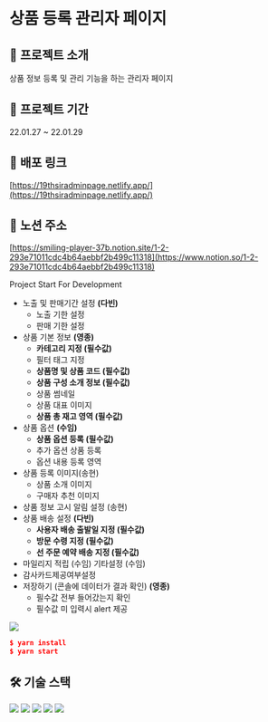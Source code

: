 # 상품 등록 관리자 페이지

## 💁 **프로젝트 소개**

상품 정보 등록 및 관리 기능을 하는 관리자 페이지

## 📆 **프로젝트 기간**

22.01.27 ~ 22.01.29

## **🔗 배포 링크**

[https://19thsiradminpage.netlify.app/](https://19thsiradminpage.netlify.app/)

## **📄 노션 주소**

[https://smiling-player-37b.notion.site/1-2-293e71011cdc4b64aebbf2b499c11318](https://www.notion.so/1-2-293e71011cdc4b64aebbf2b499c11318)

Project Start For Development

- 노출 및 판매기간 설정 **(다빈)**
  - 노출 기한 설정
  - 판매 기한 설정
- 상품 기본 정보 **(영종)**
  - **카테고리 지정 (필수값)**
  - 필터 태그 지정
  - **상품명 및 상품 코드 (필수값)**
  - **상품 구성 소개 정보 (필수값)**
  - 상품 썸네일
  - 상품 대표 이미지
  - **상품 총 재고 영역 (필수값)**
- 상품 옵션 **(수임)**
  - **상품 옵션 등록 (필수값)**
  - 추가 옵션 상품 등록
  - 옵션 내용 등록 영역
- 상품 등록 이미지(송현)
  - 상품 소개 이미지
  - 구매자 추천 이미지
- 상품 정보 고시 알림 설정 (송현)
- 상품 배송 설정 **(다빈)**
  - **사용자 배송 출발일 지정 (필수값)**
  - **방문 수령 지정 (필수값)**
  - **선 주문 예약 배송 지정 (필수값)**
- 마일리지 적립 (수임)
  기타설정 (수임)
- 감사카드제공여부설정
- 저장하기 (콘솔에 데이터가 결과 확인) **(영종)**
  - 필수값 전부 들어갔는지 확인
  - 필수값 미 입력시 alert 제공

<div>
  <img src="https://img.shields.io/badge/html5-E34F26?style=for-the-badge&logo=html5&logoColor=white"/>
</div>

```json
$ yarn install
$ yarn start
```

## **🛠️ 기술 스택**

<img src="https://img.shields.io/badge/html5-E34F26?style=for-the-badge&logo=html5&logoColor=white"> 
<img src="https://img.shields.io/badge/css-1572B6?style=for-the-badge&logo=css3&logoColor=white"> 
<img src="https://img.shields.io/badge/react-61DAFB?style=for-the-badge&logo=react&logoColor=black"> 
<img src="https://img.shields.io/badge/git-flow-brightgreen?style=for-the-badge&logo">
<img src="https://img.shields.io/badge/css-module-1572B6?style=for-the-badge&logo=css-module&logoColor=white">
